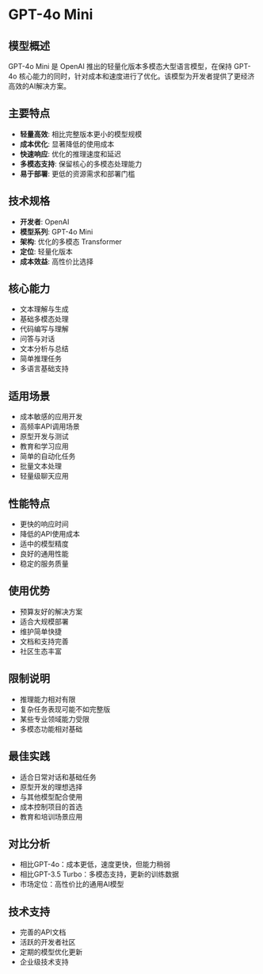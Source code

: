 # GPT-4o Mini

## 模型概述
GPT-4o Mini 是 OpenAI 推出的轻量化版本多模态大型语言模型，在保持 GPT-4o 核心能力的同时，针对成本和速度进行了优化。该模型为开发者提供了更经济高效的AI解决方案。

## 主要特点
- **轻量高效**: 相比完整版本更小的模型规模
- **成本优化**: 显著降低的使用成本
- **快速响应**: 优化的推理速度和延迟
- **多模态支持**: 保留核心的多模态处理能力
- **易于部署**: 更低的资源需求和部署门槛

## 技术规格
- **开发者**: OpenAI
- **模型系列**: GPT-4o Mini
- **架构**: 优化的多模态 Transformer
- **定位**: 轻量化版本
- **成本效益**: 高性价比选择

## 核心能力
- 文本理解与生成
- 基础多模态处理
- 代码编写与理解
- 问答与对话
- 文本分析与总结
- 简单推理任务
- 多语言基础支持

## 适用场景
- 成本敏感的应用开发
- 高频率API调用场景
- 原型开发与测试
- 教育和学习应用
- 简单的自动化任务
- 批量文本处理
- 轻量级聊天应用

## 性能特点
- 更快的响应时间
- 降低的API使用成本
- 适中的模型精度
- 良好的通用性能
- 稳定的服务质量

## 使用优势
- 预算友好的解决方案
- 适合大规模部署
- 维护简单快捷
- 文档和支持完善
- 社区生态丰富

## 限制说明
- 推理能力相对有限
- 复杂任务表现可能不如完整版
- 某些专业领域能力受限
- 多模态功能相对基础

## 最佳实践
- 适合日常对话和基础任务
- 原型开发的理想选择
- 与其他模型配合使用
- 成本控制项目的首选
- 教育和培训场景应用

## 对比分析
- 相比GPT-4o：成本更低，速度更快，但能力稍弱
- 相比GPT-3.5 Turbo：多模态支持，更新的训练数据
- 市场定位：高性价比的通用AI模型

## 技术支持
- 完善的API文档
- 活跃的开发者社区
- 定期的模型优化更新
- 企业级技术支持 